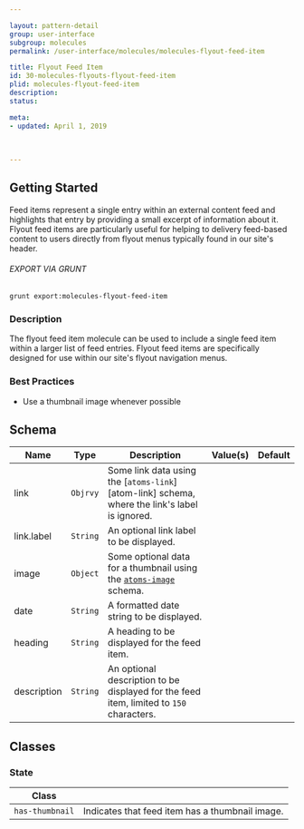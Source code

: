 ```yaml
---

layout: pattern-detail
group: user-interface
subgroup: molecules
permalink: /user-interface/molecules/molecules-flyout-feed-item

title: Flyout Feed Item
id: 30-molecules-flyouts-flyout-feed-item
plid: molecules-flyout-feed-item
description: 
status: 

meta:
- updated: April 1, 2019
  
  
  
---
```



## Getting Started

Feed items represent a single entry within an external content feed and highlights that entry by providing a small excerpt of information about it. Flyout feed items are particularly useful for helping to delivery feed-based content to users directly from flyout menus typically found in our site's header.

###### EXPORT VIA GRUNT

```
grunt export:molecules-flyout-feed-item
```


### Description

The flyout feed item molecule can be used to include a single feed item within a larger list of feed entries. Flyout feed items are specifically designed for use within our site's flyout navigation menus.


### Best Practices

- Use a thumbnail image whenever possible


## Schema

| Name          | Type      | Description                                                                                   | Value(s)  | Default   |
|---------------|-----------|-----------------------------------------------------------------------------------------------|-----------|-----------|
| link          | `Objrvy`  | Some link data using the [`atoms-link`][atom-link] schema, where the link's label is ignored. |           |           |
| link.label    | `String`  | An optional link label to be displayed.                                                       |           |           |
| image         | `Object`  | Some optional data for a thumbnail using the [`atoms-image`][atoms-image] schema.             |           |           |
| date          | `String`  | A formatted date string to be displayed.                                                      |           |           |
| heading       | `String`  | A heading to be displayed for the feed item.                                                  |           |           |
| description   | `String`  | An optional description to be displayed for the feed item, limited to `150` characters.       |           |           |


## Classes

### State

| Class           |                                                   |
|-----------------|---------------------------------------------------|
| `has-thumbnail` | Indicates that feed item has a thumbnail image.   |


[atoms-link]: /patterns/20-atoms-globals-link/20-atoms-globals-link.html
[atoms-image]: /patterns/20-atoms-media-image/20-atoms-media-image.html
